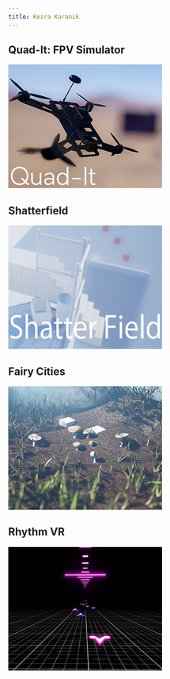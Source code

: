 ```yaml
---
title: Keira Karanik
---
```


## Quad-It: FPV Simulator
[![qdt](img/qd.png)](/qdit)
## Shatterfield
[![shtrfld](img/shtfld.png)](/shtrfld)
## Fairy Cities
[![fc](img/fc.png)](/fthng)
## Rhythm VR
[![fc](img/rhthmvr.png)](/vr)
